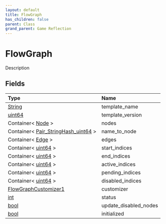 ```yaml
---
layout: default
title: FlowGraph
has_children: false
parent: Class
grand_parent: Game Reflection
---
```

# FlowGraph
Description 

## Fields

| Type | Name |
|:----------|:--------------|
| [String](/riftbreaker-wiki/docs/game-reflection/components/string/) | template_name |
| [uint64](/riftbreaker-wiki/docs/game-reflection/components/uint64/) | template_version |
| Container< [Node](/riftbreaker-wiki/docs/game-reflection/classes/node/) > | nodes |
| Container< [Pair_StringHash_uint64](/riftbreaker-wiki/docs/game-reflection/classes/pair__string_hash_uint64/) > | name_to_node |
| Container< [Edge](/riftbreaker-wiki/docs/game-reflection/classes/edge/) > | edges |
| Container< [uint64](/riftbreaker-wiki/docs/game-reflection/components/uint64/) > | start_indices |
| Container< [uint64](/riftbreaker-wiki/docs/game-reflection/components/uint64/) > | end_indices |
| Container< [uint64](/riftbreaker-wiki/docs/game-reflection/components/uint64/) > | active_indices |
| Container< [uint64](/riftbreaker-wiki/docs/game-reflection/components/uint64/) > | pending_indices |
| Container< [uint64](/riftbreaker-wiki/docs/game-reflection/components/uint64/) > | disabled_indices |
| [FlowGraphCustomizer1](/riftbreaker-wiki/docs/game-reflection/components/flow_graph_customizer1/) | customizer |
| [int](/riftbreaker-wiki/docs/game-reflection/enums/int/) | status |
| [bool](/riftbreaker-wiki/docs/game-reflection/components/bool/) | update_disabled_nodes |
| [bool](/riftbreaker-wiki/docs/game-reflection/components/bool/) | initialized |

